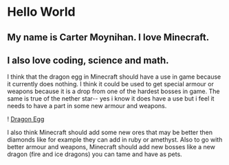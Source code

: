 # Hello World

## My name is Carter Moynihan. I love Minecraft.

## I also love coding, science and math.

I think that the dragon egg in Minecraft should have a use in game because it currently does nothing. I think it could be used to get special armour or weapons because it is a drop from one of the hardest bosses in game. The same is true of the nether star-- yes i know it does have a use but i feel it needs to have a part in some new armour and weapons.

! [Dragon Egg](images/dragon-egg.png)

I also think Minecraft should add some new ores that may be better then diamonds like for example they can add in ruby or amethyst. Also to go with better armour and weapons, Minecraft should add new bosses like a new dragon (fire and ice dragons) you can tame and have as pets.